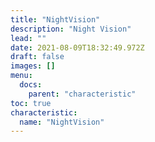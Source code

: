 ```yaml
---
title: "NightVision"
description: "Night Vision"
lead: ""
date: 2021-08-09T18:32:49.972Z
draft: false
images: []
menu:
  docs:
    parent: "characteristic"
toc: true
characteristic:
  name: "NightVision"
---
```

